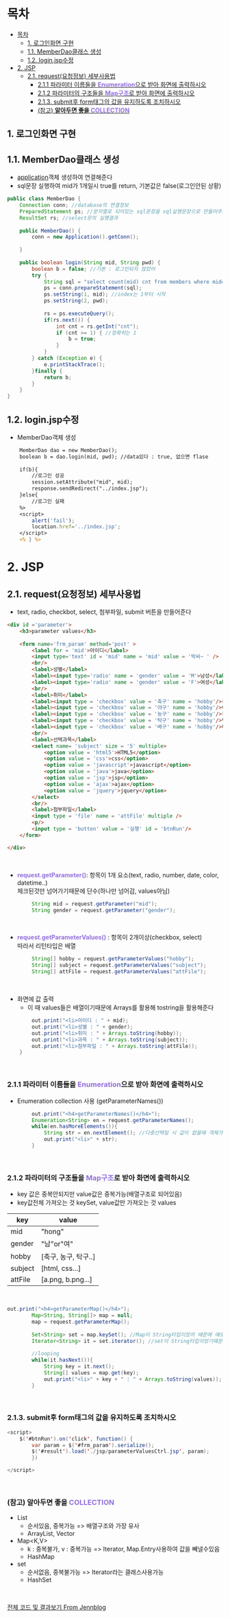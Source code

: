 # 목차

- [목차](#목차)
  - [1. 로그인화면 구현](#1-로그인화면-구현)
  - [1.1. MemberDao클래스 생성](#11-memberdao클래스-생성)
  - [1.2. login.jsp수정](#12-loginjsp수정)
- [2. JSP](#2-jsp)
  - [2.1. request(요청정보) 세부사용법](#21-request요청정보-세부사용법)
    - [2.1.1 파라미터 이름들을 <span style="color:MediumPurple">**Enumeration**</span>으로 받아 화면에 출력하시오](#211-파라미터-이름들을-enumeration으로-받아-화면에-출력하시오)
    - [2.1.2 파라미터의 구조들을 <span style="color:MediumPurple">**Map구조**</span>로 받아 화면에 출력하시오](#212-파라미터의-구조들을-map구조로-받아-화면에-출력하시오)
    - [2.1.3. submit후 form태그의 값을 유지하도록 조치하시오](#213-submit후-form태그의-값을-유지하도록-조치하시오)
    - [(참고) **알아두면 좋을<span style="color:MediumPurple"> COLLECTION**](#참고-알아두면-좋을span-stylecolormediumpurple-collection)
  

## 1. 로그인화면 구현
## 1.1. MemberDao클래스 생성
- [application](kh-web-20201202/src/bean/Application.java)객체 생성하여 연결해준다
- sql문장 실행하여 mid가 1개일시 true를 return, 기본값은 false(로그인안된 상황)
```java
public class MemberDao {
	Connection conn; //database의 연결정보
	PreparedStatement ps; //문자열로 되어있는 sql문장을 sql실행문장으로 만들어주는statement
	ResultSet rs; //select문의 실행결과
	
	public MemberDao() {
		conn = new Application().getConn();
	
	}
	
	public boolean login(String mid, String pwd) {
		boolean b = false; //기본 : 로그인되지 않았어
		try {
			String sql = "select count(mid) cnt from members where mid=? and pwd=? ";
			ps = conn.prepareStatement(sql);
			ps.setString(1, mid); //index는 1부터 시작
			ps.setString(2, pwd);
			
			rs = ps.executeQuery();
			if(rs.next()) {
				int cnt = rs.getInt("cnt");
				if (cnt >= 1) { //정확히는 1
					b = true;
				}
			}
		} catch (Exception e) {
			e.printStackTrace();
		}finally {
			return b;
		}
	}
}
```

## 1.2. login.jsp수정
- MemberDao객체 생성
```jsp
	MemberDao dao = new MemberDao();
	boolean b = dao.login(mid, pwd); //data있다 : true, 없으면 flase
	
	if(b){
		//로그인 성공
		session.setAttribute("mid", mid);
		response.sendRedirect("../index.jsp");
	}else{
		//로그인 실패
	%>
	<script>
		alert('fail');
		location.href='../index.jsp';
	</script>
	<% } %>
```

# 2. JSP
## 2.1. request(요청정보) 세부사용법
- text, radio, checkbot, select, 첨부파일, submit 버튼을 만들어준다

```html
<div id ='parameter'>
	<h3>parameter values</h3>
	
	<form name='frm_param' method='post' >
		<label for = 'mid'>아이디</label>
		<input type='text' id = 'mid' name = 'mid' value = '박씨~	' />
		<br/>
		<label>성별</label>
		<label><input type='radio' name = 'gender' value = 'M'>남성</label>
		<label><input type='radio' name = 'gender' value = 'F'>여성</label>
		<br/>
		<label>취미</label>
		<label><input type = 'checkbox' value = '축구' name = 'hobby'/>축구</label>
		<label><input type = 'checkbox' value = '야구' name = 'hobby'/>야구</label>
		<label><input type = 'checkbox' value = '농구' name = 'hobby'/>농구</label>
		<label><input type = 'checkbox' value = '탁구' name = 'hobby'/>탁구</label>
		<label><input type = 'checkbox' value = '배구' name = 'hobby'/>배구</label>
		<br/>
		<label>선택과목</label>
		<select name= 'subject' size = '5' multiple>
			<option value = 'html5'>HTML5</option>
			<option value = 'css'>css</option>
			<option value = 'javascript'>javascript</option>
			<option value = 'java'>java</option>
			<option value = 'jsp'>jsp</option>
			<option value = 'ajax'>ajax</option>
			<option value = 'jquery'>jquery</option>
		</select>
		<br/>
		<label>첨부파일</label>
		<input type = 'file' name = 'attFile' multiple />
		<p/>
		<input type = 'button' value = '실행' id = 'btnRun'/>
	</form>

</div>
```
<br>

- <span style="color:MediumPurple">**request.getParameter()**</span>: 항목이 1개 요소(text, radio, number, date, color, datetime..)  
체크된것만 넘어가기때문에 단수(하나만 넘어감, values아님)
```java
		String mid = request.getParameter("mid"); 
		String gender = request.getParameter("gender"); 
```
<br/>

- <span style="color:MediumPurple">**request.getParameterValues()**</span> : 항목이 2개이상(checkbox, select)   
따라서 리턴타입은 배열

```java
  		String[] hobby = request.getParameterValues("hobby"); 
		String[] subject = request.getParameterValues("subject"); 
		String[] attFile = request.getParameterValues("attFile"); 
```
<br>

- 화면에 값 출력
  - 이 때 values들은 배열이기때문에 Arrays를 활용해 tostring을 활용해준다
```java
		out.print("<li>아이디 : " + mid);
		out.print("<li>성별 : " + gender);
		out.print("<li>취미 : " + Arrays.toString(hobby));
		out.print("<li>과목 : " + Arrays.toString(subject));
		out.print("<li>첨부파일 : " + Arrays.toString(attFile));
	}
```
<br>

### 2.1.1 파라미터 이름들을 <span style="color:MediumPurple">**Enumeration**</span>으로 받아 화면에 출력하시오
 - Enumeration collection 사용 (getParameterNames())
```java
		out.print("<h4>getParameterNames()</h4>");
		Enumeration<String> en = request.getParameterNames();
		while(en.hasMoreElements()){
			String str = en.nextElement(); //다중선택일 시 값이 없을때 객체가 넘어가지않음
			out.print("<li>" + str);
		}
```
<br>

### 2.1.2 파라미터의 구조들을 <span style="color:MediumPurple">**Map구조**</span>로 받아 화면에 출력하시오
- key 값은 중복안되지만 value값은 중복가능(배열구조로 되어있음)
- key값전체 가져오는 것 keySet, value값만 가져오는 것 values
  
|key|value|
|------|------|
|mid|"hong"
|gender|"남"or"여"|
|hobby|[축구, 농구, 탁구..]
|subject|[html, css...]
|attFile|[a.png, b.png...]

<br>

```java
out.print("<h4>getParameterMap()</h4>");
		Map<String, String[]> map = null;
		map = request.getParameterMap(); 
		
		Set<String> set = map.keySet(); //Map이 String타입이었끼 때문에 얘도 String타입
		Iterator<String> it = set.iterator(); //set이 String타입이었기떄문에 얘도 String타입
		
		//looping
		while(it.hasNext()){
			String key = it.next();
			String[] values = map.get(key);
			out.print("<li>" + key + " : " + Arrays.toString(values));
		}
```

<br>

### 2.1.3. submit후 form태그의 값을 유지하도록 조치하시오
```java
<script>
	$('#btnRun').on('click', function() {
		var param = $('#frm_param').serialize();
		$('#result').load('./jsp/parameterValuesCtrl.jsp', param);
		})

</script>
```

<br>


### (참고) **알아두면 좋을<span style="color:MediumPurple"> COLLECTION**
- List 
  - 순서있음, 중복가능 => 배열구조와 가장 유사
  - ArrayList, Vector
- Map<K,V> 
  - k : 중복불가, v : 중복가능 => Iterator, Map.Entry사용하여 값을 빼낼수있음
  - HashMap
- set
  - 순서없음, 중복불가능 => Iterator라는 클래스사용가능
  - HashSet
<br>

[전체 코드 및 결과보기 From Jennblog](https://wogus789789.tistory.com/149)  